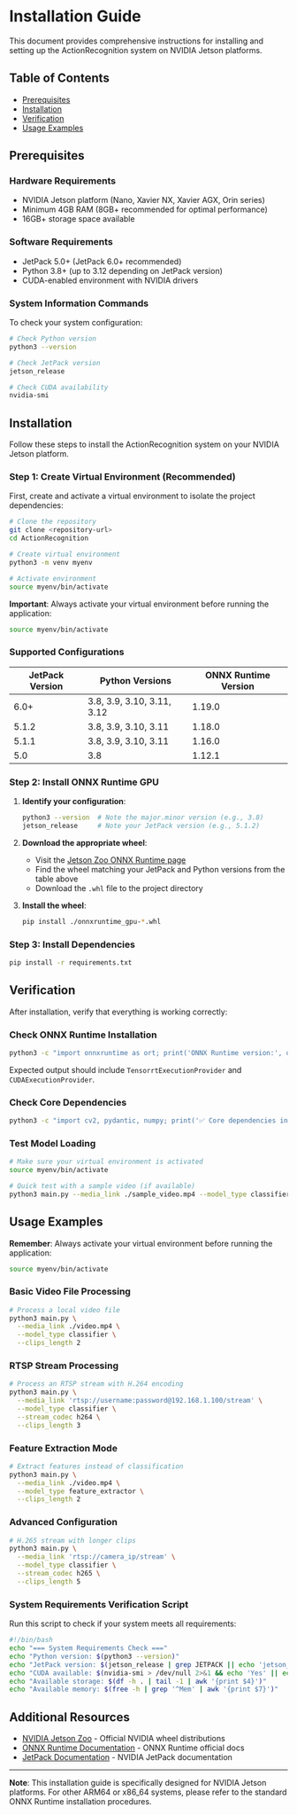 # Installation Guide

This document provides comprehensive instructions for installing and setting up the ActionRecognition system on NVIDIA Jetson platforms.

## Table of Contents

- [Prerequisites](#prerequisites)
- [Installation](#installation)
- [Verification](#verification)
- [Usage Examples](#usage-examples)

## Prerequisites

### Hardware Requirements
- NVIDIA Jetson platform (Nano, Xavier NX, Xavier AGX, Orin series)
- Minimum 4GB RAM (8GB+ recommended for optimal performance)
- 16GB+ storage space available

### Software Requirements
- JetPack 5.0+ (JetPack 6.0+ recommended)
- Python 3.8+ (up to 3.12 depending on JetPack version)
- CUDA-enabled environment with NVIDIA drivers

### System Information Commands
To check your system configuration:

```bash
# Check Python version
python3 --version

# Check JetPack version
jetson_release

# Check CUDA availability
nvidia-smi
```

## Installation

Follow these steps to install the ActionRecognition system on your NVIDIA Jetson platform.

### Step 1: Create Virtual Environment (Recommended)

First, create and activate a virtual environment to isolate the project dependencies:

```bash
# Clone the repository
git clone <repository-url>
cd ActionRecognition

# Create virtual environment
python3 -m venv myenv

# Activate environment
source myenv/bin/activate
```

**Important**: Always activate your virtual environment before running the application:
```bash
source myenv/bin/activate
```

### Supported Configurations

| JetPack Version | Python Versions | ONNX Runtime Version |
|----------------|-----------------|---------------------|
| 6.0+           | 3.8, 3.9, 3.10, 3.11, 3.12 | 1.19.0 |
| 5.1.2          | 3.8, 3.9, 3.10, 3.11 | 1.18.0 |
| 5.1.1          | 3.8, 3.9, 3.10, 3.11 | 1.16.0 |
| 5.0            | 3.8           | 1.12.1 |

### Step 2: Install ONNX Runtime GPU

1. **Identify your configuration**:
   ```bash
   python3 --version  # Note the major.minor version (e.g., 3.8)
   jetson_release     # Note your JetPack version (e.g., 5.1.2)
   ```

2. **Download the appropriate wheel**:
   - Visit the [Jetson Zoo ONNX Runtime page](https://www.elinux.org/Jetson_Zoo#ONNX_Runtime)
   - Find the wheel matching your JetPack and Python versions from the table above
   - Download the `.whl` file to the project directory

3. **Install the wheel**:
   ```bash
   pip install ./onnxruntime_gpu-*.whl
   ```

### Step 3: Install Dependencies

```bash
pip install -r requirements.txt
```

## Verification

After installation, verify that everything is working correctly:

### Check ONNX Runtime Installation

```bash
python3 -c "import onnxruntime as ort; print('ONNX Runtime version:', ort.__version__); print('Available providers:', ort.get_available_providers())"
```

Expected output should include `TensorrtExecutionProvider` and `CUDAExecutionProvider`.

### Check Core Dependencies

```bash
python3 -c "import cv2, pydantic, numpy; print('✅ Core dependencies installed successfully')"
```

### Test Model Loading

```bash
# Make sure your virtual environment is activated
source myenv/bin/activate

# Quick test with a sample video (if available)
python3 main.py --media_link ./sample_video.mp4 --model_type classifier --clips_length 2
```

## Usage Examples

**Remember**: Always activate your virtual environment before running the application:
```bash
source myenv/bin/activate
```

### Basic Video File Processing

```bash
# Process a local video file
python3 main.py \
  --media_link ./video.mp4 \
  --model_type classifier \
  --clips_length 2
```

### RTSP Stream Processing

```bash
# Process an RTSP stream with H.264 encoding
python3 main.py \
  --media_link 'rtsp://username:password@192.168.1.100/stream' \
  --model_type classifier \
  --stream_codec h264 \
  --clips_length 3
```

### Feature Extraction Mode

```bash
# Extract features instead of classification
python3 main.py \
  --media_link ./video.mp4 \
  --model_type feature_extractor \
  --clips_length 2
```

### Advanced Configuration

```bash
# H.265 stream with longer clips
python3 main.py \
  --media_link 'rtsp://camera_ip/stream' \
  --model_type classifier \
  --stream_codec h265 \
  --clips_length 5
```

### System Requirements Verification Script

Run this script to check if your system meets all requirements:

```bash
#!/bin/bash
echo "=== System Requirements Check ==="
echo "Python version: $(python3 --version)"
echo "JetPack version: $(jetson_release | grep JETPACK || echo 'jetson_release not found')"
echo "CUDA available: $(nvidia-smi > /dev/null 2>&1 && echo 'Yes' || echo 'No')"
echo "Available storage: $(df -h . | tail -1 | awk '{print $4}')"
echo "Available memory: $(free -h | grep '^Mem' | awk '{print $7}')"
```

## Additional Resources

- [NVIDIA Jetson Zoo](https://www.elinux.org/Jetson_Zoo) - Official NVIDIA wheel distributions
- [ONNX Runtime Documentation](https://onnxruntime.ai/) - ONNX Runtime official docs
- [JetPack Documentation](https://docs.nvidia.com/jetson/jetpack/) - NVIDIA JetPack documentation

---

**Note**: This installation guide is specifically designed for NVIDIA Jetson platforms. For other ARM64 or x86_64 systems, please refer to the standard ONNX Runtime installation procedures.
